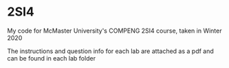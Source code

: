 # 2SI4
My code for McMaster University's COMPENG 2SI4 course, taken in Winter 2020

The instructions and question info for each lab are attached as a pdf and can be found in each lab folder
